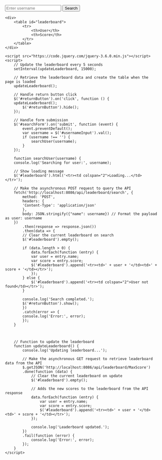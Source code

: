 
<head>
    <title>Leaderboard</title>
</head>
<body>
    <div>
        <form id="searchForm">
            <input type="text" id="usernameInput" placeholder="Enter username">
            <button type="submit">Search</button>
            <button type="button" id="returnButton" style="display: none;">Return</button>
        </form>
    </div>

    <div>
        <table id="leaderboard">
            <tr>
                <th>User</th>
                <th>Score</th>
            </tr>
        </table>
    </div>

    <script src="https://code.jquery.com/jquery-3.6.0.min.js"></script>
    <script>
        // Update the leaderboard every 5 seconds
        setInterval(updateLeaderboard, 15000);

        // Retrieve the leaderboard data and create the table when the page is loaded
        updateLeaderboard();

        // Handle return button click
        $('#returnButton').on('click', function () {
        updateLeaderboard();
            $('#returnButton').hide();
        });
        
        // Handle form submission
        $('#searchForm').on('submit', function (event) {
            event.preventDefault();
            var username = $('#usernameInput').val();
            if (username !== '') {
                searchUser(username);
            }
        });

        function searchUser(username) {
        console.log('Searching for user:', username);

        // Show loading message
        $('#leaderboard').html('<tr><td colspan="2">Loading...</td></tr>');

        // Make the asynchronous POST request to query the API
        fetch('http://localhost:8086/api/leaderboard/search', {
            method: 'POST',
            headers: {
            'Content-Type': 'application/json'
            },
            body: JSON.stringify({"name": username}) // Format the payload as user: username
        })
            .then(response => response.json())
            .then(data => {
            // Clear the current leaderboard on search
            $('#leaderboard').empty();

            if (data.length > 0) {
                data.forEach(function (entry) {
                var user = entry.name;
                var score = entry.score;
                $('#leaderboard').append('<tr><td>' + user + '</td><td>' + score + '</td></tr>');
                });
            } else {
                $('#leaderboard').append('<tr><td colspan="2">User not found</td></tr>');
            }

            console.log('Search completed.');
            $('#returnButton').show();
            })
            .catch(error => {
            console.log('Error:', error);
            });
        }



        // Function to update the leaderboard
        function updateLeaderboard() {
            console.log('Updating leaderboard...');

            // Make the asynchronous GET request to retrieve leaderboard data from the API
            $.getJSON('http://localhost:8086/api/leaderboard/MaxScore')
            .done(function (data) {
                // Clear the current leaderboard on update
                $('#leaderboard').empty();

                // Adds the new scores to the leaderboard from the API response
                data.forEach(function (entry) {
                    var user = entry.name;
                    var score = entry.score;
                    $('#leaderboard').append('<tr><td>' + user + '</td><td>' + score + '</td></tr>');
                });

                console.log('Leaderboard updated.');
            })
            .fail(function (error) {
                console.log('Error:', error);
            });
        }
    </script>
</body>

